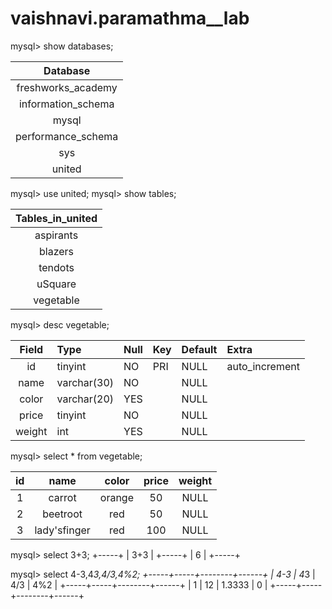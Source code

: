# vaishnavi.paramathma__lab
mysql> show databases;
                    
| Database           |
|:------------------:|
| freshworks_academy |
| information_schema |
| mysql              |
| performance_schema |
| sys                |
| united             |

mysql> use united;
mysql> show tables;

| Tables_in_united |
|:----------------:|
| aspirants        |
| blazers          |
| tendots          |
| uSquare          |
| vegetable        |

mysql> desc vegetable;

| Field  | Type        | Null | Key | Default | Extra          |
|:------:|:------------|:-----|:----|:--------|:---------------|
| id     | tinyint     | NO   | PRI | NULL    | auto_increment |
| name   | varchar(30) | NO   |     | NULL    |                |
| color  | varchar(20) | YES  |     | NULL    |                |
| price  | tinyint     | NO   |     | NULL    |                |
| weight | int         | YES  |     | NULL    |                |


mysql> select * from vegetable;

| id | name         | color  | price | weight |
|:--:|:------------:|:------:|:-----:|:------:|
|  1 | carrot       | orange |    50 |   NULL |
|  2 | beetroot     | red    |    50 |   NULL |
|  3 | lady'sfinger | red    |   100 |   NULL |

mysql> select 3+3;
+-----+
| 3+3 |
+-----+
|   6 |
+-----+

mysql> select 4-3,4*3,4/3,4%2;
+-----+-----+--------+------+
| 4-3 | 4*3 | 4/3    | 4%2  |
+-----+-----+--------+------+
|   1 |  12 | 1.3333 |    0 |
+-----+-----+--------+------+
